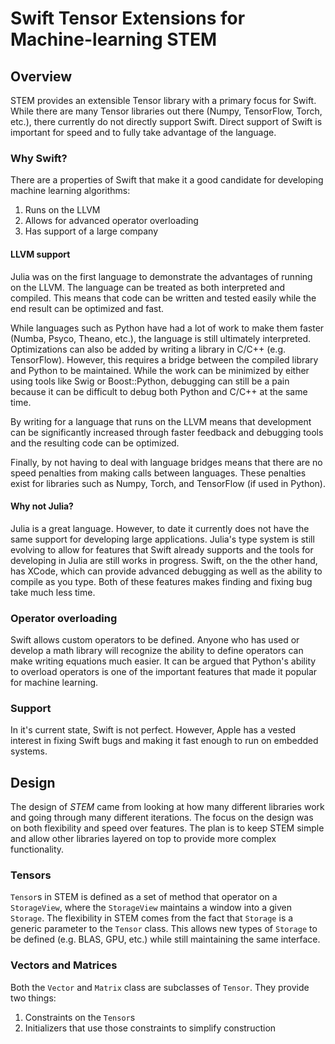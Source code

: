 # Swift Tensor Extensions for Machine-learning STEM

## Overview

STEM provides an extensible Tensor library with a primary focus for Swift. While there are many Tensor libraries out there (Numpy, TensorFlow, Torch, etc.), there currently do not directly support Swift. Direct support of Swift is important for speed and to fully take advantage of the language.

### Why Swift?
There are a properties of Swift that make it a good candidate for developing machine learning algorithms:

1. Runs on the LLVM
2. Allows for advanced operator overloading
3. Has support of a large company

#### LLVM support
Julia was on the first language to demonstrate the advantages of running on the LLVM. The language can be treated as both interpreted and compiled. This means that code can be written and tested easily while the end result can be optimized and fast.

While languages such as Python have had a lot of work to make them faster (Numba, Psyco, Theano, etc.), the language is still ultimately interpreted. Optimizations can also be added by writing a library in C/C++ (e.g. TensorFlow). However, this requires a bridge between the compiled library and Python to be maintained. While the work can be minimized by either using tools like Swig or Boost::Python, debugging can still be a pain because it can be difficult to debug both Python and C/C++ at the same time.

By writing for a language that runs on the LLVM means that development can be significantly increased through faster feedback and debugging tools and the resulting code can be optimized.

Finally, by not having to deal with language bridges means that there are no speed penalties from making calls between languages. These penalties exist for libraries such as Numpy, Torch, and TensorFlow (if used in Python).

#### Why not Julia?
Julia is a great language. However, to date it currently does not have the same support for developing large applications. Julia's type system is still evolving to allow for features that Swift already supports and the tools for developing in Julia are still works in progress. Swift, on the the other hand, has XCode, which can provide advanced debugging as well as the ability to compile as you type. Both of these features makes finding and fixing bug take much less time.

### Operator overloading
Swift allows custom operators to be defined. Anyone who has used or develop a math library will recognize the ability to define operators can make writing equations much easier. It can be argued that Python's ability to overload operators is one of the important features that made it popular for machine learning.

### Support

In it's current state, Swift is not perfect. However, Apple has a vested interest in fixing Swift bugs and making it fast enough to run on embedded systems.

## Design
The design of *STEM* came from looking at how many different libraries work and going through many different iterations. The focus on the design was on both flexibility and speed over features. The plan is to keep STEM simple and allow other libraries layered on top to provide more complex functionality.

### Tensors
`Tensor`s in STEM is defined as a set of method that operator on a `StorageView`, where the `StorageView` maintains a window into a given `Storage`. The flexibility in STEM comes from the fact that `Storage` is a generic parameter to the `Tensor` class. This allows new types of `Storage` to be defined (e.g. BLAS, GPU, etc.) while still maintaining the same interface.

### Vectors and Matrices

Both the `Vector` and `Matrix` class are subclasses of `Tensor`. They provide two things:

1. Constraints on the `Tensor`s
2. Initializers that use those constraints to simplify construction
